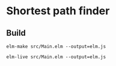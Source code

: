 # Shortest path finder

## Build

```
elm-make src/Main.elm --output=elm.js
```

```
elm-live src/Main.elm --output=elm.js
```
